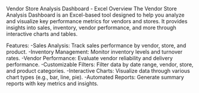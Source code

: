 
Vendor Store Analysis Dashboard - Excel
Overview
The Vendor Store Analysis Dashboard is an Excel-based tool designed to help you analyze and visualize key performance metrics for vendors and stores. It provides insights into sales, inventory, vendor performance, and more through interactive charts and tables.

Features:
-Sales Analysis: Track sales performance by vendor, store, and product.
-Inventory Management: Monitor inventory levels and turnover rates.
-Vendor Performance: Evaluate vendor reliability and delivery performance.
-Customizable Filters: Filter data by date range, vendor, store, and product categories.
-Interactive Charts: Visualize data through various chart types (e.g., bar, line, pie).
-Automated Reports: Generate summary reports with key metrics and insights.
